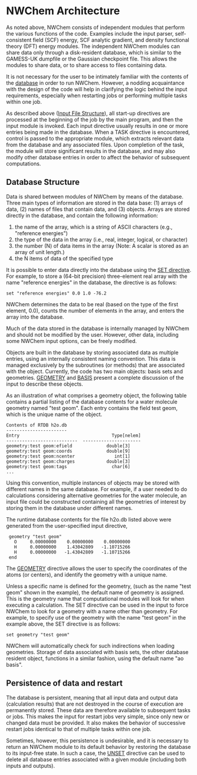 # NWChem Architecture

As noted above, NWChem consists of independent modules that perform the
various functions of the code. Examples include the input parser,
self-consistent field (SCF) energy, SCF analytic gradient, and density
functional theory (DFT) energy modules. The independent NWChem modules
can share data only through a disk-resident database, which is similar
to the GAMESS-UK dumpfile or the Gaussian checkpoint file. This allows
the modules to share data, or to share access to files containing data.

It is not necessary for the user to be intimately familiar with the
contents of the
[database](NWChem-Architecture#database-structure) in order
to run NWChem. However, a nodding acquaintance with the design of the
code will help in clarifying the logic behind the input requirements,
especially when restarting jobs or performing multiple tasks within one
job.

As described above ([Input File
Structure](Getting-Started#input-file-structure)), all
start-up directives are processed at the beginning of the job by the
main program, and then the input module is invoked. Each input directive
usually results in one or more entries being made in the database. When
a TASK directive is encountered, control is passed to the appropriate
module, which extracts relevant data from the database and any
associated files. Upon completion of the task, the module will store
significant results in the database, and may also modify other database
entries in order to affect the behavior of subsequent computations.

## Database Structure

Data is shared between modules of NWChem by means of the database. Three
main types of information are stored in the data base: (1) arrays of
data, (2) names of files that contain data, and (3) objects. Arrays are
stored directly in the database, and contain the following information:

1.  the name of the array, which is a string of ASCII characters (e.g.,
    "reference energies")
2.  the type of the data in the array (i.e., real, integer, logical, or
    character)
3.  the number (N) of data items in the array (Note: A scalar is stored
    as an array of unit length.)
4.  the N items of data of the specified type

It is possible to enter data directly into the database using the [SET
directive](SET). For example, to store a (64-bit precision)
three-element real array with the name "reference energies" in the
database, the directive is as follows:

`set "reference energies" 0.0 1.0 -76.2`

NWChem determines the data to be real (based on the type of the first
element, 0.0), counts the number of elements in the array, and enters
the array into the database.

Much of the data stored in the database is internally managed by NWChem
and should not be modified by the user. However, other data, including
some NWChem input options, can be freely modified.

Objects are built in the database by storing associated data as multiple
entries, using an internally consistent naming convention. This data is
managed exclusively by the subroutines (or methods) that are associated
with the object. Currently, the code has two main objects: basis sets
and geometries. [GEOMETRY](Geometry) and
[BASIS](Basis) present a complete discussion of the input to
describe these objects.

As an illustration of what comprises a geometry object, the following
table contains a partial listing of the database contents for a water
molecule geometry named "test geom". Each entry contains the field test
geom, which is the unique name of the object.
```
Contents of RTDB h2o.db  
-----------------------  
Entry                                   Type[nelem]  
---------------------------  ----------------------  
geometry:test geom:efield             double[3]      
geometry:test geom:coords             double[9]      
geometry:test geom:ncenter               int[1]      
geometry:test geom:charges            double[3]      
geometry:test geom:tags                 char[6] 
...
```
Using this convention, multiple instances of objects may be stored with
different names in the same database. For example, if a user needed to
do calculations considering alternative geometries for the water
molecule, an input file could be constructed containing all the
geometries of interest by storing them in the database under different
names.

The runtime database contents for the file h2o.db listed above were
generated from the user-specified input directive,
```
 geometry "test geom"  
   O     0.00000000    0.00000000    0.00000000 
   H     0.00000000    1.43042809   -1.10715266 
   H     0.00000000   -1.43042809   -1.10715266  
 end
```
The [GEOMETRY](Geometry) directive allows the user to specify
the coordinates of the atoms (or centers), and identify the geometry
with a unique name.

Unless a specific name is defined for the geometry, (such as the name
"test geom" shown in the example), the default name of geometry is
assigned. This is the geometry name that computational modules will look
for when executing a calculation. The SET directive can be used in the
input to force NWChem to look for a geometry with a name other than
geometry. For example, to specify use of the geometry with the name
"test geom" in the example above, the SET directive is as follows:
```
set geometry "test geom"
```
NWChem will automatically check for such indirections when loading
geometries. Storage of data associated with basis sets, the other
database resident object, functions in a similar fashion, using the
default name "ao basis".

## Persistence of data and restart

The database is persistent, meaning that all input data and output data
(calculation results) that are not destroyed in the course of execution
are permanently stored. These data are therefore available to subsequent
tasks or jobs. This makes the input for restart jobs very simple, since
only new or changed data must be provided. It also makes the behavior of
successive restart jobs identical to that of multiple tasks within one
job.

Sometimes, however, this persistence is undesirable, and it is necessary
to return an NWChem module to its default behavior by restoring the
database to its input-free state. In such a case, the
[UNSET](UNSET) directive can be used to delete all database
entries associated with a given module (including both inputs and
outputs).
